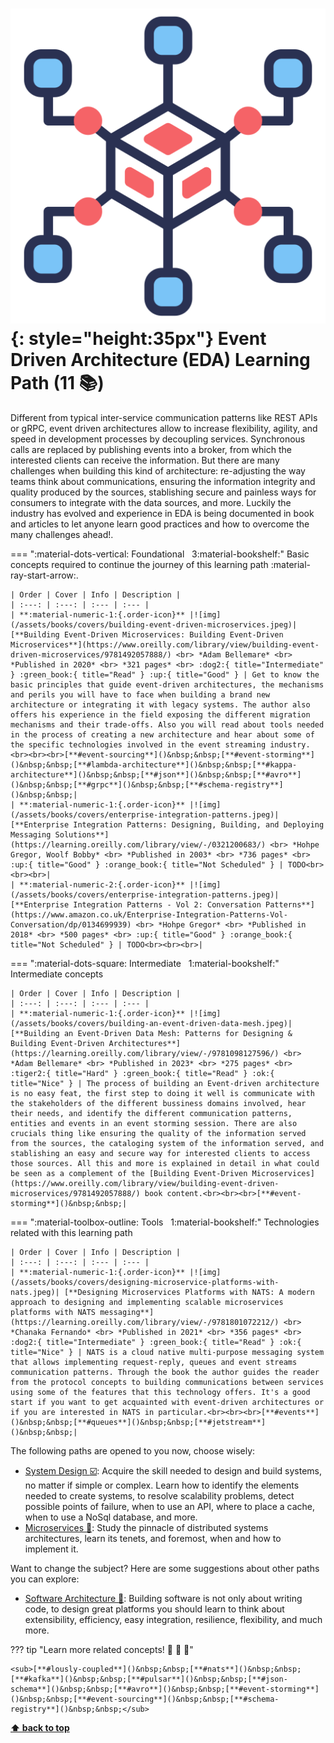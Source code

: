 

[//]: # (Auto generated file from templates)

# ![img](/assets/learning-paths/icons/eda.png){: style="height:35px"} Event Driven Architecture (EDA) Learning Path (11 :books:)

Different from typical inter-service communication patterns like REST APIs or gRPC, event driven architectures allow to increase flexibility, agility, and speed in development processes by decoupling services. Synchronous calls are replaced by publishing events into a broker, from which the interested clients can receive the information. But there are many challenges when building this kind of architecture: re-adjusting the way teams think about communications, ensuring the information integrity and quality produced by the sources, stablishing secure and painless ways for consumers to integrate with the data sources, and more. Luckily the industry has evolved and experience in EDA is being documented in book and articles to let anyone learn good practices and how to overcome the many challenges ahead!.

=== ":material-dots-vertical: Foundational &nbsp; 3:material-bookshelf:"
    Basic concepts required to continue the journey of this learning path :material-ray-start-arrow:.

    | Order | Cover | Info | Description |
    | :---: | :---: | :--- | :--- |
    | **:material-numeric-1:{.order-icon}** |![img](/assets/books/covers/building-event-driven-microservices.jpeg)| [**Building Event-Driven Microservices: Building Event-Driven Microservices**](https://www.oreilly.com/library/view/building-event-driven-microservices/9781492057888/) <br> *Adam Bellemare* <br> *Published in 2020* <br> *321 pages* <br> :dog2:{ title="Intermediate" } :green_book:{ title="Read" } :up:{ title="Good" } | Get to know the basic principles that guide event-driven architectures, the mechanisms and perils you will have to face when building a brand new architecture or integrating it with legacy systems. The author also offers his experience in the field exposing the different migration mechanisms and their trade-offs. Also you will read about tools needed in the process of creating a new architecture and hear about some of the specific technologies involved in the event streaming industry.<br><br><br>[**#event-sourcing**]()&nbsp;&nbsp;[**#event-storming**]()&nbsp;&nbsp;[**#lambda-architecture**]()&nbsp;&nbsp;[**#kappa-architecture**]()&nbsp;&nbsp;[**#json**]()&nbsp;&nbsp;[**#avro**]()&nbsp;&nbsp;[**#grpc**]()&nbsp;&nbsp;[**#schema-registry**]()&nbsp;&nbsp;|
    | **:material-numeric-1:{.order-icon}** |![img](/assets/books/covers/enterprise-integration-patterns.jpeg)| [**Enterprise Integration Patterns: Designing, Building, and Deploying Messaging Solutions**](https://learning.oreilly.com/library/view/-/0321200683/) <br> *Hohpe Gregor, Woolf Bobby* <br> *Published in 2003* <br> *736 pages* <br> :up:{ title="Good" } :orange_book:{ title="Not Scheduled" } | TODO<br><br><br>|
    | **:material-numeric-2:{.order-icon}** |![img](/assets/books/covers/enterprise-integration-patterns.jpeg)| [**Enterprise Integration Patterns - Vol 2: Conversation Patterns**](https://www.amazon.co.uk/Enterprise-Integration-Patterns-Vol-Conversation/dp/0134699939) <br> *Hohpe Gregor* <br> *Published in 2018* <br> *500 pages* <br> :up:{ title="Good" } :orange_book:{ title="Not Scheduled" } | TODO<br><br><br>|

=== ":material-dots-square: Intermediate &nbsp; 1:material-bookshelf:"
    Intermediate concepts

    | Order | Cover | Info | Description |
    | :---: | :---: | :--- | :--- |
    | **:material-numeric-1:{.order-icon}** |![img](/assets/books/covers/building-an-event-driven-data-mesh.jpeg)| [**Building an Event-Driven Data Mesh: Patterns for Designing & Building Event-Driven Architectures**](https://learning.oreilly.com/library/view/-/9781098127596/) <br> *Adam Bellemare* <br> *Published in 2023* <br> *275 pages* <br> :tiger2:{ title="Hard" } :green_book:{ title="Read" } :ok:{ title="Nice" } | The process of building an Event-driven architecture is no easy feat, the first step to doing it well is communicate with the stakeholders of the different bussiness domains involved, hear their needs, and identify the different communication patterns, entities and events in an event storming session. There are also crucials thing like ensuring the quality of the information served from the sources, the cataloging system of the information served, and stablishing an easy and secure way for interested clients to access those sources. All this and more is explained in detail in what could be seen as a complement of the [Building Event-Driven Microservices](https://www.oreilly.com/library/view/building-event-driven-microservices/9781492057888/) book content.<br><br><br>[**#event-storming**]()&nbsp;&nbsp;|



=== ":material-toolbox-outline: Tools &nbsp; 1:material-bookshelf:"
    Technologies related with this learning path

    | Order | Cover | Info | Description |
    | :---: | :---: | :--- | :--- |
    | **:material-numeric-1:{.order-icon}** |![img](/assets/books/covers/designing-microservice-platforms-with-nats.jpeg)| [**Designing Microservices Platforms with NATS: A modern approach to designing and implementing scalable microservices platforms with NATS messaging**](https://learning.oreilly.com/library/view/-/9781801072212/) <br> *Chanaka Fernando* <br> *Published in 2021* <br> *356 pages* <br> :dog2:{ title="Intermediate" } :green_book:{ title="Read" } :ok:{ title="Nice" } | NATS is a cloud native multi-purpose messaging system that allows implementing request-reply, queues and event streams communication patterns. Through the book the author guides the reader from the protocol concepts to building communications between services using some of the features that this technology offers. It's a good start if you want to get acquainted with event-driven architectures or if you are interested in NATS in particular.<br><br><br>[**#events**]()&nbsp;&nbsp;[**#queues**]()&nbsp;&nbsp;[**#jetstream**]()&nbsp;&nbsp;|


The following paths are opened to you now, choose wisely:

- [System Design :ballot_box_with_check:](/learning-paths/system-design): Acquire the skill needed to design and build systems, no matter if simple or complex. Learn how to identify the elements needed to create systems, to resolve scalability problems, detect possible points of failure, when to use an API, where to place a cache, when to use a NoSql database, and more.
- [Microservices :construction:](/learning-paths/microservices): Study the pinnacle of distributed systems architectures, learn its tenets, and foremost, when and how to implement it.


Want to change the subject? Here are some suggestions about other paths you can explore:

- [Software Architecture :construction:](/learning-paths/software-architecture): Building software is not only about writing code, to design great platforms you should learn to think about extensibility, efficiency, easy integration, resilience, flexibility, and much more.


??? tip "Learn more related concepts! :round_pushpin: :beginner: :gem:"

    <sub>[**#lously-coupled**]()&nbsp;&nbsp;[**#nats**]()&nbsp;&nbsp;[**#kafka**]()&nbsp;&nbsp;[**#pulsar**]()&nbsp;&nbsp;[**#json-schema**]()&nbsp;&nbsp;[**#avro**]()&nbsp;&nbsp;[**#event-storming**]()&nbsp;&nbsp;[**#event-sourcing**]()&nbsp;&nbsp;[**#schema-registry**]()&nbsp;&nbsp;</sub>

[**⬆ back to top**](#event-driven-architecture-(eda)-learning-path-11)
